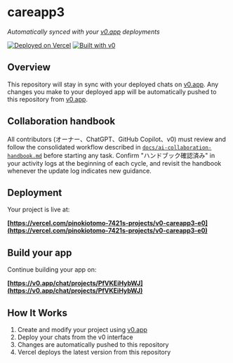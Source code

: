 # careapp3

*Automatically synced with your [v0.app](https://v0.app) deployments*

[![Deployed on Vercel](https://img.shields.io/badge/Deployed%20on-Vercel-black?style=for-the-badge&logo=vercel)](https://vercel.com/pinokiotomo-7421s-projects/v0-careapp3-e0)
[![Built with v0](https://img.shields.io/badge/Built%20with-v0.app-black?style=for-the-badge)](https://v0.app/chat/projects/PfVKEiHybWJ)

## Overview

This repository will stay in sync with your deployed chats on [v0.app](https://v0.app).
Any changes you make to your deployed app will be automatically pushed to this repository from [v0.app](https://v0.app).

## Collaboration handbook

All contributors (オーナー、ChatGPT、GitHub Copilot、v0) must review and follow the consolidated workflow described in [`docs/ai-collaboration-handbook.md`](docs/ai-collaboration-handbook.md) before starting any task. Confirm "ハンドブック確認済み" in your activity logs at the beginning of each cycle, and revisit the handbook whenever the update log indicates new guidance.

## Deployment

Your project is live at:

**[https://vercel.com/pinokiotomo-7421s-projects/v0-careapp3-e0](https://vercel.com/pinokiotomo-7421s-projects/v0-careapp3-e0)**

## Build your app

Continue building your app on:

**[https://v0.app/chat/projects/PfVKEiHybWJ](https://v0.app/chat/projects/PfVKEiHybWJ)**

## How It Works

1. Create and modify your project using [v0.app](https://v0.app)
2. Deploy your chats from the v0 interface
3. Changes are automatically pushed to this repository
4. Vercel deploys the latest version from this repository
